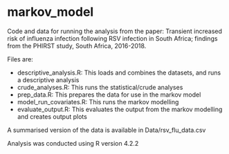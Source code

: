 # markov_model

Code and data for running the analysis from the paper: Transient increased risk of influenza infection following RSV infection in South Africa; findings from the PHIRST study, South Africa, 2016-2018.

Files are: 
- descriptive_analysis.R: This loads and combines the datasets, and runs a descriptive analysis 
- crude_analyses.R: This runs the statistical/crude analyses
- prep_data.R: This prepares the data for use in the markov model
- model_run_covariates.R: This runs the markov modelling
- evaluate_output.R: This evaluates the output from the markov modelling and creates output plots

A summarised version of the data is available in Data/rsv_flu_data.csv

Analysis was conducted using R version 4.2.2

